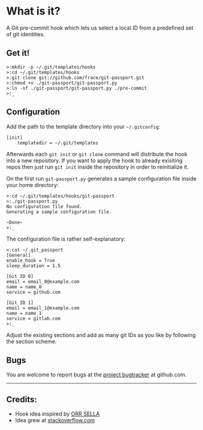 # What is it?
A Git pre-commit hook which lets us select a local ID from a predefined set of
git identities.


## Get it!
```
>:mkdir -p ~/.git/templates/hooks
>:cd ~/.git/templates/hooks
>:git clone git://github.com/frace/git-passport.git
>:chmod +x ./git-passport/git-passport.py
>:ln -sf ./git-passport/git-passport.py ./pre-commit
>:_
```

## Configuration
Add the path to the template directory into your `~/.gitconfig`:

```
[init]
    templatedir = ~/.git/templates
```

Afterwards each `git init` or `git clone` command will distribute
the hook into a new repository.
If you want to apply the hook to already exisiting repos then just run
`git init` inside the repository in order to reinitialize it.

On the first run `git-passport.py` generates a sample configuration file inside
your home directory:

```
>:cd ~/.git/templates/hooks/git-passport
>:./git-passport.py
No configuration file found.
Generating a sample configuration file.

~Done~
>:_
```

The configuration file is rather self-explanatory:
```
>:cat ~/.git_passport
[General]
enable_hook = True
sleep_duration = 1.5

[Git ID 0]
email = email_0@example.com
name = name_0
service = github.com

[Git ID 1]
email = email_1@example.com
name = name_1
service = gitlab.com
>:_
```

Adjust the existing sections and add as many git IDs as you like by following
the section scheme.


## Bugs
You are welcome to report bugs at the [project bugtracker][project-bugtracker]
at github.com.

[project-bugtracker]: https://github.com/frace/git-passport/issues


* * *
## Credits:
+ Hook idea inspired by [ORR SELLA][related-1]
+ Idea grew at [stackoverflow.com][related-2]

[related-1]: https://orrsella.com/2013/08/10/git-using-different-user-emails-for-different-repositories/
[related-2]: http://stackoverflow.com/questions/4220416/can-i-specify-multiple-users-for-myself-in-gitconfig/23107012#23107012
